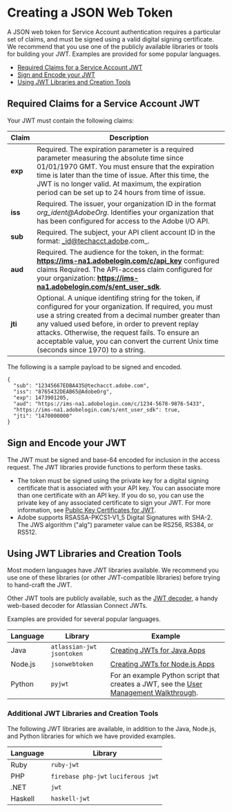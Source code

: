 # Creating a JSON Web Token

A JSON web token for Service Account authentication requires a particular set of claims, and must be signed using a valid digital signing certificate. We recommend that you use one of the publicly available libraries or tools for building your JWT. Examples are provided for some popular languages.

* [Required Claims for a Service Account JWT](createjwt.md#required-claims-for-a-service-account-jwt)
* [Sign and Encode your JWT](createjwt.md#sign-and-encode-your-jwt)
* [Using JWT Libraries and Creation Tools](createjwt.md#using-jwt-libraries-and-creation-tools)

## Required Claims for a Service Account JWT

Your JWT must contain the following claims:

Claim | Description
----- | -----------
**exp** | Required. The expiration parameter is a required parameter measuring the absolute time since 01/01/1970 GMT. You must ensure that the expiration time is later than the time of issue. After this time, the JWT is no longer valid. At maximum, the expiration period can be set up to 24 hours from time of issue.
**iss** | Required. The issuer, your organization ID in the format _org_ident@AdobeOrg_. Identifies your organization that has been configured for access to the Adobe I/O API.
**sub** | Required. The subject, your API client account ID in the format: _id@techacct.adobe.com_.
**aud** | Required. The audience for the token, in the format: **https://ims-na1.adobelogin.com/c/api_key** configured claims	Required. The API-access claim configured for your organization: **https://ims-na1.adobelogin.com/s/ent_user_sdk**.
**jti** | Optional. A unique identifing string for the token, if configured for your organization. If required, you must use a string created from a decimal number greater than any valued used before, in order to prevent replay attacks. Otherwise, the request fails. To ensure an acceptable value, you can convert the current Unix time (seconds since 1970) to a string.

The following is a sample payload to be signed and encoded.

```
{
  "sub": "12345667EDBA435@techacct.adobe.com",
  "iss": "8765432DEAB65@AdobeOrg",
  "exp": 1473901205,
  "aud": "https://ims-na1.adobelogin.com/c/1234-5678-9876-5433",
  "https://ims-na1.adobelogin.com/s/ent_user_sdk": true,
  "jti": "1470000000"
}
```
## Sign and Encode your JWT

The JWT must be signed and base-64 encoded for inclusion in the access request. The JWT libraries provide functions to perform these tasks.

- The token must be signed using the private key for a digital signing certificate that is associated with your API key. You can associate more than one certificate with an API key. If you do so, you can use the private key of any associated certificate to sign your JWT. For more information, see [Public Key Certificates for JWT](createcert.md).
- Adobe supports RSASSA-PKCS1-V1_5 Digital Signatures with SHA-2. The JWS algorithm ("alg") parameter value can be RS256, RS384, or RS512.

## Using JWT Libraries and Creation Tools

Most modern languages have JWT libraries available. We recommend you use one of these libraries (or other JWT-compatible libraries) before trying to hand-craft the JWT.

Other JWT tools are publicly available, such as the [JWT decoder](http://jwt-decoder.herokuapp.com/jwt/decode), a handy web-based decoder for Atlassian Connect JWTs.

Examples are provided for several popular languages.

| Language | Library                     | Example                                                                                                                                                           |
| -------- | --------------------------- | ----------------------------------------------------------------------------------------------------------------------------------------------------------------- |
Java | `atlassian-jwt` `jsontoken`  | [Creating JWTs for Java Apps](./createjwt/jwt_java.md)
Node.js | `jsonwebtoken` | [Creating JWTs for Node.js Apps](./createjwt/jwt_nodeJS.md)
Python | `pyjwt` | For an example Python script that creates a JWT, see the [User Management Walkthrough](https://www.adobe.io/apis/cloudplatform/usermanagement/docs/samples.html).

### Additional JWT Libraries and Creation Tools

The following JWT libraries are available, in addition to the Java, Node.js, and Python libraries for which we have provided examples.

| Language | Library                             |
| -------- | ----------------------------------- |
| Ruby     | `ruby-jwt`                          |
| PHP      | `firebase php-jwt` `luciferous jwt` |
| .NET     | `jwt`                               |
| Haskell  | `haskell-jwt`                       |

